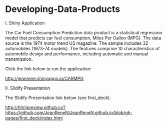 Developing-Data-Products
========================

I. Shiny Application

The Car Fuel Consumption Prediction data product is a statistical regression model that predicts car fuel consumption, Miles Per Gallon (MPG). The data source is the 1974 motor trend US magazine. The sample includes 32 automobiles (1973-74 models). The features comprise 10 characteristics of automobile design and performance, including automatic and manual transmission.

Click the link below to run the application: 

http://jeanrene.shinyapps.io/CARMPG

II. Slidify Presentation

The Slidify Presentation link below (see first_deck).


http://htmlpreview.github.io/?https://github.com/JeanReneN/JeanReneN.github.io/blob/gh-pages/first_deck/index.html


